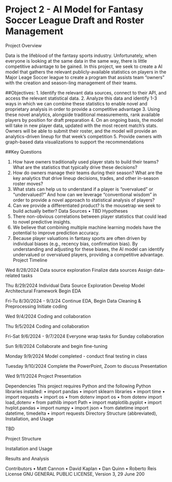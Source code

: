 # Project 2 - AI Model for Fantasy Soccer League Draft and Roster Management

Project Overview

Data is the lifeblood of the fantasy sports industry. Unfortunately, when everyone is looking at the same data in the same way, there is little competitive advantage to be gained. In this project, we seek to create a AI model that gathers the relevant publicly-available statistics on players in the Major Leage Soccer league to create a program that assists team “owners” with the creation and season-ling management of their teams.

##Objectives:
    1.	Identify the relevant data sources, connect to their API, and access the relevant statistical data.
    2.	Analyze this data and identify 1-3 ways in which we can combine these statistics to enable novel and proprietary analysis in order to provide a competitive advantage 
    3.	Using these novel analytics, alongside traditional measurements, rank available players by position for draft preparation
    4.	On an ongoing basis, the model will take in new player data, updated with the most recent match’s stats. Owners will be able to submit their roster, and the model will provide an 
        analytics-driven lineup for that week’s competition
    5.	Provide owners with graph-based data visualizations to support the recommendations

##Key Questions
1.	How have owners traditionally used player stats to build their teams? What are the statistics that typically drive these decisions?
2.	How do owners manage their teams during their season? What are the key analytics that drive lineup decisions, trades, and other in-season roster moves?
3.	What stats can help us to understand if a player is “overvalued” or “undervalued?” And how can we leverage “conventional wisdom” in order to provide a novel approach to statistical analysis of players?
4.	Can we provide a differentiated product? Is the mousetrap we seek to build actually better?
Data Sources
•	TBD
Hypotheses
1.	There non-obvious correlations between player statistics that could lead to novel predictive insights.
2.	We believe that combining multiple machine learning models have the potential to improve prediction accuracy.
3.	Because player valuations in fantasy sports are often driven by individual biases (e.g., recency bias, confirmation bias). By understanding and adjusting for these biases, the AI model can identify undervalued or overvalued players, providing a competitive advantage.
Project Timeline

Wed	8/28/2024	Data source exploration
		Finalize data sources
		Assign data-related tasks
		
Thu	8/29/2024	Individual Data Source Exploration
		Develop Model Architectural Framework
		Begin EDA
		
Fri-Tu	8/30/2024 - 9/3/24	Continue EDA, Begin Data Cleaning & Preprocessing
		Initiate coding
		
Wed	9/4/2024	Coding and collaboration

Thu	9/5/2024	Coding and collaboration

		
Fri-Sat	9/6/2024 - 9/7/2024	Everyone wrap tasks for Sunday collaboration

		
Sun	9/8/2024	Collaborate and begin fine-tuning

		
Monday	9/9/2024	Model completed - conduct final testing in class

		
Tuesday	9/10/2024	Complete the PowerPoint, Zoom to discuss Presentation

		
Wed	9/11/2024	Project Presentation




Dependencies
This project requires Python and the following Python libraries installed:
•	import pandas
•	import sklearn libraries
•	import time
•	import requests
•	import os
•	from dotenv import os
•	from dotenv import load_dotenv
•	from pathlib import Path
•	import matplotlib.pyplot
•	import hvplot.pandas
•	import numpy
•	import json
•	from datetime import datetime, timedelta
•	import requests
Directory Structure (abbreviated), Installation, and Usage

TBD

Project Structure

Installation and Usage

Results and Analysis

Contributors
•	Matt Cannon
•	David Kaplan
•	Dan Quinn
•	Roberto Reis
License
GNU GENERAL PUBLIC LICENSE,  Version 3, 29 June 200

